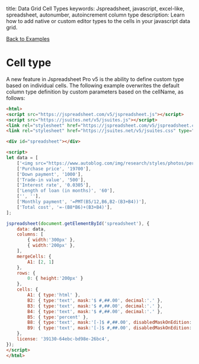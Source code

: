 title: Data Grid Cell Types
keywords: Jspreadsheet, javascript, excel-like, spreadsheet, autonumber, autoincrement column type
description: Learn how to add native or custom editor types to the cells in your javascript data grid.

[Back to Examples](/docs/v5/examples "Back to the examples section")

# Cell type

A new feature in Jspreadsheet Pro v5 is the ability to define custom type based on individual cells. The following example overwrites the default column type definition by custom parameters based on the cellName, as follows:

```html
<html>
<script src="https://jspreadsheet.com/v5/jspreadsheet.js"></script>
<script src="https://jsuites.net/v5/jsuites.js"></script>
<link rel="stylesheet" href="https://jspreadsheet.com/v5/jspreadsheet.css" type="text/css" />
<link rel="stylesheet" href="https://jsuites.net/v5/jsuites.css" type="text/css" />

<div id="spreadsheet"></div>

<script>
let data = [
    ['<img src="https://www.autoblog.com/img/research/styles/photos/performance.jpg" style="max-width:200px;"><br><h3>Vehicle Payment Calculator</h3>', ''],
    ['Purchase price', '19700'],
    ['Down payment', '1000'],
    ['Trade-in value', '500'],
    ['Interest rate', '0.0305'],
    ['Length of loan (in months)', '60'],
    ['', ''],
    ['Monthly payment', '=PMT(B5/12,B6,B2-(B3+B4))'],
    ['Total cost', '=-(B8*B6)+(B3+B4)'],
];

jspreadsheet(document.getElementById('spreadsheet'), {
    data: data,
    columns: [
        { width:'300px' },
        { width:'200px' },
    ],
    mergeCells: {
        A1: [2, 1]
    },
    rows: {
        0: { height:'200px' }
    },
    cells: {
        A1: { type:'html' },
        B2: { type:'text', mask:'$ #,##.00', decimal:'.' },
        B3: { type:'text', mask:'$ #,##.00', decimal:'.' },
        B4: { type:'text', mask:'$ #,##.00', decimal:'.' },
        B5: { type:'percent' },
        B8: { type:'text', mask:'[-]$ #,##.00', disabledMaskOnEdition: true, decimal:'.' },
        B9: { type:'text', mask:'[-]$ #,##.00', disabledMaskOnEdition: true, decimal:'.' },
    },
    license: '39130-64ebc-bd98e-26bc4',
});
</script>
</html>
```
 
